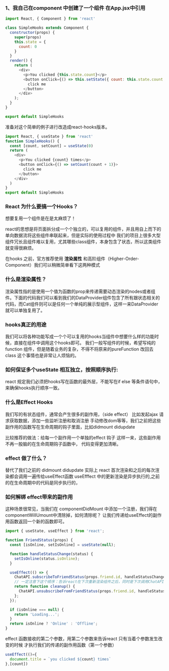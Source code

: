 ### 1、我自己在component 中创建了一个组件 在App.jsx中引用
```js
import React, { Component } from 'react'

class SimpleHooks extends Component {
  constructor(props) {
    super(props)
    this.state = {
      count: 0
    }
  }
  render() {
    return (
      <div>
        <p>You clicked {this.state.count}</p>
        <button onClick={() => this.setState({ count: this.state.count + 1 })}>
          click me
        </button>
      </div>
    );
  }
}

export default SimpleHooks
```
准备对这个简单的例子进行改造成react-hooks版本。

```js
import React, { useState } from 'react'
function SimpleHooks() {
  const [count, setCount] = useState(0)
  return (
    <div>
      <p>You clicked {count} times</p>
      <button onClick={() => setCount(count + 1)}>
        click me
      </button>
    </div>
  )
}
export default SimpleHooks
```

### React 为什么要搞一个Hooks？
想要复用一个组件是在是太麻烦了！

react的思想是将页面拆分成一个个独立的，可以复用的组件，并且用自上而下的单向数据流将这些组件串联起来，但是实际的使用过程中
我们的项目上很多大型组件冗长且组件难以复用，尤其哪些class组件，本身包含了状态，所以这类组件就变得很麻烦。

在hooks 之前，官方推荐使用 **渲染属性** 和高阶组件（Higher-Order-Component）我们可以稍微简单看下这两种模式

### 什么是渲染属性？
渲染属性指的是使用一个值为函数的prop来传递需要动态渲染的nodes或者组件。下面的代码我们可以看到我们的DataProvider组件包含了所有跟状态相关的代码，而Cat组件则可以是任何一个单纯的展示型组件，这样一来DataProvider 就可以单独复用了。

### hooks真正的用途
我们可以将各种功能写成一个个可以复用的hooks当组件中想要什么样的功能时候，直接在组件中调用这个hooks即可。
我们一般写组件的时候，希望写纯的function 组件，但是随着业务的复杂，不得不将原来的pureFunction 改回去 class
这个事情也是非常让人烦恼的。

### 如何保证多个useState 相互独立，按照顺序执行:
react 规定我们必须把hooks写在函数的最外层，不能写在if else 等条件语句中，来确保hooks执行顺序一致。

### 什么是Effect Hooks
我们写的有状态组件，通常会产生很多的副作用，（side effect） 比如发起ajax 请求获取数据，添加一些监听注册和取消注册
手动修改dom等等，我们之前把这些副作用的函数写在生命周期的钩子里面，比如didmount didupdate

比较推荐的做法：给每一个副作用一个单独的effect 钩子 这样一来，这些副作用不再一股脑的在生命周期钩子函数中，
代码变得更加清晰。

### effect 做了什么？
替代了我们之前的 didmount didupdate 实际上 react 首次渲染和之后的每次渲染都会调用一遍传给useEffect函数
useEfffect 中的更新渲染是异步执行的,之前的在生命周期中的代码是同步执行的，

### 如何解绑 effect带来的副作用
这种场景很常见，当我们在 componentDidMount 中添加一个注册，我们得在componentWillUmount中清除掉，如何清除呢？
让我们传递给useEffect的副作用函数返回一个新的函数即可。

```js
import { useState, useEffect } from 'react';

function FriendStatus(props) {
  const [isOnline, setIsOnline] = useState(null);

  function handleStatusChange(status) {
    setIsOnline(status.isOnline);
  }

  useEffect(() => {
    ChatAPI.subscribeToFriendStatus(props.friend.id, handleStatusChange);
    // 一定注意下这个顺序：告诉react在下次重新渲染组件之后，同时是下次调用ChatAPI.subscribeToFriendStatus之前执行cleanup
    return function cleanup() {
      ChatAPI.unsubscribeFromFriendStatus(props.friend.id, handleStatusChange);
    };
  });

  if (isOnline === null) {
    return 'Loading...';
  }
  return isOnline ? 'Online' : 'Offline';
}
```

effect 函数接收的第二个参数，用第二个参数来告诉react 只有当着个参数发生改变的时候 才执行我们的传递的副作用函数（第一个参数）

```js
useEffect(()={
  document.title = `you clicked ${count} times`
},[count])
```









